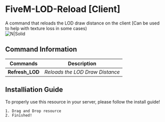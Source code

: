# FiveM-LOD-Reload [Client]
A command that reloads the LOD draw distance on the client [Can be used to help with texture loss in some cases)\
![N|Solid](https://cdn.discordapp.com/attachments/796230402540306443/911701344744792135/ezgif-2-92ec2225992a.gif)


## Command Information
| Commands | Description |
| ------ | ------ |
| **Refresh_LOD** | *Reloads the LOD Draw Distance* |



## Installiation Guide

To properly use this resource in your server, please follow the install guide!
``````
1. Drag and Drop resource
2. Finished!
``````



